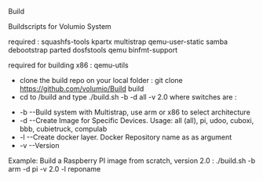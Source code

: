 Build

Buildscripts for Volumio System

required :
squashfs-tools kpartx multistrap qemu-user-static samba debootstrap parted dosfstools qemu binfmt-support

required for building x86 : qemu-utils

- clone the build repo on your local folder  : git clone https://github.com/volumio/Build build
- cd to /build and type
./build.sh -b -d all -v 2.0 where switches are :

 * -b      --Build system with Multistrap, use arm or x86 to select architecture
 * -d      --Create Image for Specific Devices. Usage: all (all), pi, udoo, cuboxi, bbb, cubietruck, compulab
 * -l      --Create docker layer. Docker Repository name as as argument
 * -v      --Version

Example: Build a Raspberry PI image from scratch, version 2.0 : ./build.sh -b arm -d pi -v 2.0 -l reponame 
